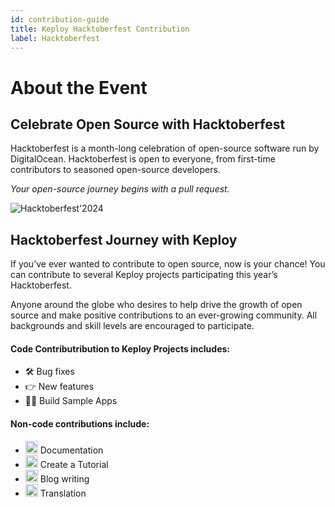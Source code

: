```yaml
---
id: contribution-guide
title: Keploy Hacktoberfest Contribution
label: Hacktoberfest
---
```


# About the Event

## Celebrate Open Source with Hacktoberfest

Hacktoberfest is a month-long celebration of open-source software run by DigitalOcean. Hacktoberfest is open to everyone, from first-time contributors to seasoned open-source developers.

_Your open-source journey begins with a pull request._

![Hacktoberfest'2024](/img/hacktoberfest.png)

## Hacktoberfest Journey with Keploy

If you’ve ever wanted to contribute to open source, now is your chance! You can contribute to several Keploy projects participating this year’s Hacktoberfest.

Anyone around the globe who desires to help drive the growth of open source and make positive contributions to an ever-growing community. All backgrounds and skill levels are encouraged to participate.

#### Code Contributribution to Keploy Projects includes:

- 🛠️ Bug fixes
- 👉 New features
- 👨‍💻 Build Sample Apps

#### Non-code contributions include:

- <img src="https://www.svgrepo.com/show/157174/document.svg" width='20px' alt="Documents"/> Documentation
- <img src="https://www.svgrepo.com/show/294283/youtube.svg" width='20px' alt="Tutorial"/> Create a Tutorial
- <img src="https://www.svgrepo.com/show/10712/pencil.svg" width='20px' alt="writing"/> Blog writing
- <img src="https://www.svgrepo.com/show/450193/language.svg" width='20px' alt="translate"/> Translation
